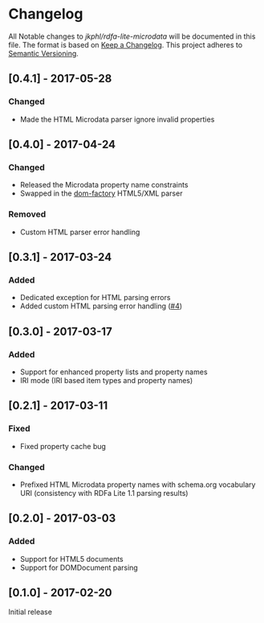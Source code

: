 # Changelog

All Notable changes to *jkphl/rdfa-lite-microdata* will be documented in this file. The format is based on [Keep a Changelog](http://keepachangelog.com/). This project adheres to [Semantic Versioning](http://semver.org/).

## [0.4.1] - 2017-05-28

### Changed

* Made the HTML Microdata parser ignore invalid properties

## [0.4.0] - 2017-04-24

### Changed

* Released the Microdata property name constraints
* Swapped in the [dom-factory](https://github.com/jkphl/dom-factory) HTML5/XML parser

### Removed

* Custom HTML parser error handling

## [0.3.1] - 2017-03-24

### Added

* Dedicated exception for HTML parsing errors
* Added custom HTML parsing error handling ([#4](https://github.com/jkphl/rdfa-lite-microdata/issues/4))

## [0.3.0] - 2017-03-17

### Added

* Support for enhanced property lists and property names
* IRI mode (IRI based item types and property names)

## [0.2.1] - 2017-03-11

### Fixed

* Fixed property cache bug

### Changed

* Prefixed HTML Microdata property names with schema.org vocabulary URI (consistency with RDFa Lite 1.1 parsing results)

## [0.2.0] - 2017-03-03

### Added

* Support for HTML5 documents
* Support for DOMDocument parsing

## [0.1.0] - 2017-02-20

Initial release
